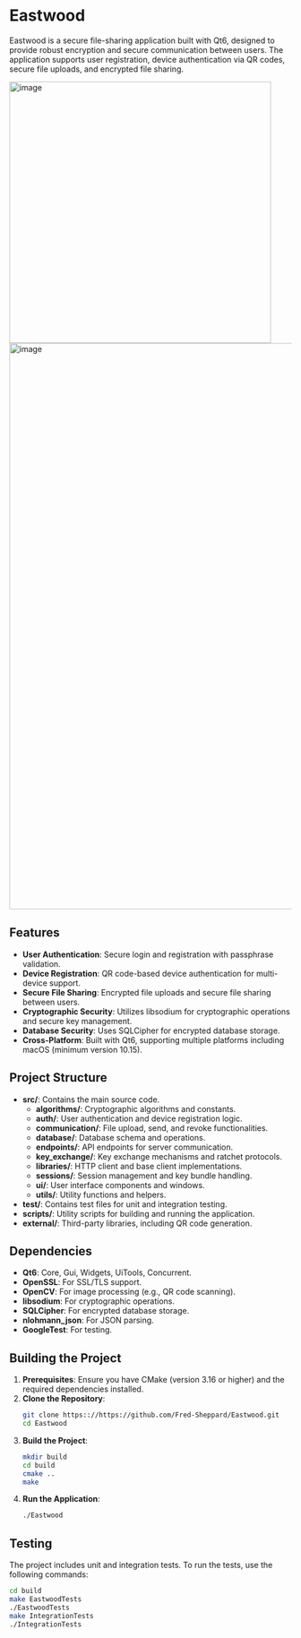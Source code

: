 # Eastwood

Eastwood is a secure file-sharing application built with Qt6, designed to provide robust encryption and secure communication between users. The application supports user registration, device authentication via QR codes, secure file uploads, and encrypted file sharing.

<img width="467" alt="image" src="https://github.com/user-attachments/assets/d239f715-3806-4062-9445-b17d7bd0f351" />

<img width="1011" alt="image" src="https://github.com/user-attachments/assets/8cd55636-126f-477f-bff0-23a5590aa7ed" />


## Features

- **User Authentication**: Secure login and registration with passphrase validation.
- **Device Registration**: QR code-based device authentication for multi-device support.
- **Secure File Sharing**: Encrypted file uploads and secure file sharing between users.
- **Cryptographic Security**: Utilizes libsodium for cryptographic operations and secure key management.
- **Database Security**: Uses SQLCipher for encrypted database storage.
- **Cross-Platform**: Built with Qt6, supporting multiple platforms including macOS (minimum version 10.15).

## Project Structure

- **src/**: Contains the main source code.
  - **algorithms/**: Cryptographic algorithms and constants.
  - **auth/**: User authentication and device registration logic.
  - **communication/**: File upload, send, and revoke functionalities.
  - **database/**: Database schema and operations.
  - **endpoints/**: API endpoints for server communication.
  - **key_exchange/**: Key exchange mechanisms and ratchet protocols.
  - **libraries/**: HTTP client and base client implementations.
  - **sessions/**: Session management and key bundle handling.
  - **ui/**: User interface components and windows.
  - **utils/**: Utility functions and helpers.
- **test/**: Contains test files for unit and integration testing.
- **scripts/**: Utility scripts for building and running the application.
- **external/**: Third-party libraries, including QR code generation.

## Dependencies

- **Qt6**: Core, Gui, Widgets, UiTools, Concurrent.
- **OpenSSL**: For SSL/TLS support.
- **OpenCV**: For image processing (e.g., QR code scanning).
- **libsodium**: For cryptographic operations.
- **SQLCipher**: For encrypted database storage.
- **nlohmann_json**: For JSON parsing.
- **GoogleTest**: For testing.

## Building the Project

1. **Prerequisites**: Ensure you have CMake (version 3.16 or higher) and the required dependencies installed.
2. **Clone the Repository**: 
   ```bash
   git clone https:://https://github.com/Fred-Sheppard/Eastwood.git
   cd Eastwood
   ```
3. **Build the Project**:
   ```bash
   mkdir build
   cd build
   cmake ..
   make
   ```
4. **Run the Application**:
   ```bash
   ./Eastwood
   ```

## Testing

The project includes unit and integration tests. To run the tests, use the following commands:

```bash
cd build
make EastwoodTests
./EastwoodTests
make IntegrationTests
./IntegrationTests
```
